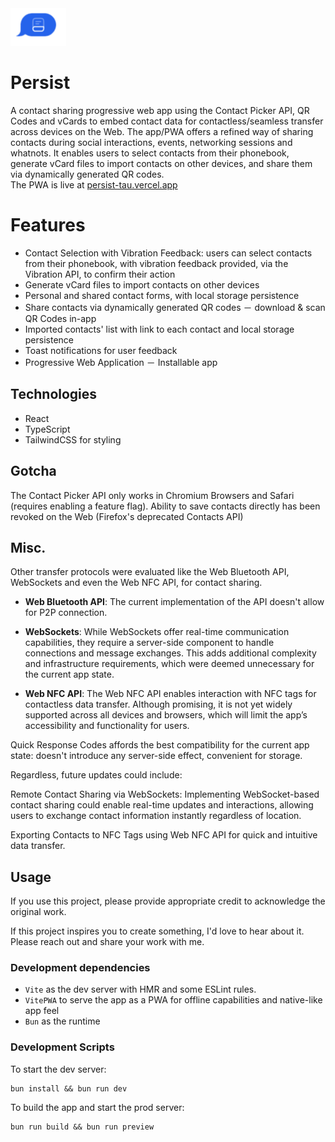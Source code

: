 <img src="./public/persist.png" width=89.48655257 height=60 alt='logo for app'>

# Persist

A contact sharing progressive web app using the Contact Picker API, QR Codes and vCards to embed contact data for contactless/seamless transfer across devices on the Web. The app/PWA offers a refined way of sharing contacts during social interactions, events, networking sessions and whatnots.
It enables users to select contacts from their phonebook, generate vCard files to import contacts on other devices, and share them via dynamically generated QR codes. <br/>
The PWA is live at [persist-tau.vercel.app](https://persist-tau.vercel.app)

# Features

- Contact Selection with Vibration Feedback: users can select contacts from their phonebook, with vibration feedback provided, via the Vibration API, to confirm their action
- Generate vCard files to import contacts on other devices
- Personal and shared contact forms, with local storage persistence
- Share contacts via dynamically generated QR codes － download & scan QR Codes in-app
- Imported contacts' list with link to each contact and local storage persistence
- Toast notifications for user feedback
- Progressive Web Application － Installable app

## Technologies

- React
- TypeScript
- TailwindCSS for styling

## Gotcha

The Contact Picker API only works in Chromium Browsers and Safari (requires enabling a feature flag).
Ability to save contacts directly has been revoked on the Web (Firefox's deprecated Contacts API)

## Misc.

Other transfer protocols were evaluated like the Web Bluetooth API, WebSockets and even the Web NFC API, for contact sharing.
<br/>

- **Web Bluetooth API**: The current implementation of the API doesn't allow for P2P connection.

- **WebSockets**: While WebSockets offer real-time communication capabilities, they require a server-side component to handle connections and message exchanges. This adds additional complexity and infrastructure requirements, which were deemed unnecessary for the current app state.

- **Web NFC API**: The Web NFC API enables interaction with NFC tags for contactless data transfer. Although promising, it is not yet widely supported across all devices and browsers, which will limit the app’s accessibility and functionality for users.

Quick Response Codes affords the best compatibility for the current app state: doesn't introduce any server-side effect, convenient for storage.

Regardless, future updates could include:

Remote Contact Sharing via WebSockets: Implementing WebSocket-based contact sharing could enable real-time updates and interactions, allowing users to exchange contact information instantly regardless of location.

Exporting Contacts to NFC Tags using Web NFC API for quick and intuitive data transfer.

## Usage

If you use this project, please provide appropriate credit to acknowledge the original work.

If this project inspires you to create something, I'd love to hear about it. Please reach out and share your work with me.

### Development dependencies

- `Vite` as the dev server with HMR and some ESLint rules.
- `VitePWA` to serve the app as a PWA for offline capabilities and native-like app feel
- `Bun` as the runtime

### Development Scripts

To start the dev server:

```
bun install && bun run dev
```

To build the app and start the prod server:

```
bun run build && bun run preview
```
